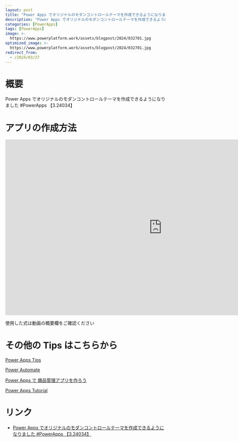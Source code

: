 ```yaml
---
layout: post
title: "Power Apps でオリジナルのモダンコントロールテーマを作成できるようになりました #PowerApps 【3.24034】"
description: "Power Apps でオリジナルのモダンコントロールテーマを作成できるようになりました #PowerApps 【3.24034】を動画で分かりやすく解説"
categories: [PowerApps]
tags: [PowerApps]
image: >-
  https://www.powerplatform.work/assets/blogpost/2024/032701.jpg
optimized_image: >-
  https://www.powerplatform.work/assets/blogpost/2024/032701.jpg
redirect_from:
  - /2024/03/27
---
```



#  概要

Power Apps でオリジナルのモダンコントロールテーマを作成できるようになりました #PowerApps 【3.24034】


# アプリの作成方法

<iframe width="983" height="553" src="https://www.youtube.com/embed/i53g5Meao_4" title="YouTube video player" frameborder="0" allow="accelerometer; autoplay; clipboard-write; encrypted-media; gyroscope; picture-in-picture" allowfullscreen></iframe>


使用した式は動画の概要欄をご確認ください


# その他の Tips はこちらから

[Power Apps Tips](https://www.youtube.com/watch?v=VrAQf3JQ7yM&list=PLVhFi1fb3DqakSLVMn22DDcySXh9jtzi- )


[Power Automate](https://www.youtube.com/watch?v=-YnJYT0ASEM&list=PLVhFi1fb3Dqbzic6GieqnLFgD3aTj-eHA)


[Power Apps で 備品管理アプリを作ろう](https://www.youtube.com/playlist?list=PLVhFi1fb3DqZM3HKb8Hea6XEL96990Fyn)


[Power Apps Tutorial](https://www.youtube.com/playlist?list=PLVhFi1fb3DqalxpL974VvAJvV4iWoSbe_)


# リンク


- [Power Apps でオリジナルのモダンコントロールテーマを作成できるようになりました #PowerApps 【3.24034】](https://www.youtube.com/watch?v=i53g5Meao_4)

